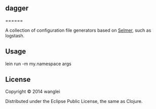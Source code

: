 ## dagger
======

A collection of configuration file generators based on [Selmer](https://github.com/yogthos/Selmer), such as logstash.


## Usage
lein run -m my.namespace args


## License

Copyright © 2014 wanglei

Distributed under the Eclipse Public License, the same as Clojure.